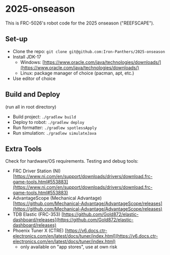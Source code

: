 # 2025-onseason
This is FRC-5026's robot code for the 2025 onseason ("REEFSCAPE").

## Set-up
- Clone the repo: ``git clone git@github.com:Iron-Panthers/2025-onseason``
- Install JDK-17
    - Windows: [https://www.oracle.com/java/technologies/downloads/](https://www.oracle.com/java/technologies/downloads/)
    - Linux: package manager of choice (pacman, apt, etc.)
- Use editor of choice

## Build and Deploy
(run all in root directory)
- Build project: ``./gradlew build``
- Deploy to robot: ``./gradlew deploy``
- Run formatter: ``./gradlew spotlessApply``
- Run simulation: ``./gradlew simulateJava``

## Extra Tools
Check for hardware/OS requirements.
Testing and debug tools:
- FRC Driver Station (NI) [https://www.ni.com/en/support/downloads/drivers/download.frc-game-tools.html#553883](https://www.ni.com/en/support/downloads/drivers/download.frc-game-tools.html#553883)
- AdvantageScope (Mechanical Advantage) [https://github.com/Mechanical-Advantage/AdvantageScope/releases](https://github.com/Mechanical-Advantage/AdvantageScope/releases)
- TDB Elastic (FRC-353) [https://github.com/Gold872/elastic-dashboard/releases](https://github.com/Gold872/elastic-dashboard/releases)
- Phoenix Tuner X (CTRE) [https://v6.docs.ctr-electronics.com/en/latest/docs/tuner/index.html](https://v6.docs.ctr-electronics.com/en/latest/docs/tuner/index.html)
    - only available on "app stores", use at own risk
